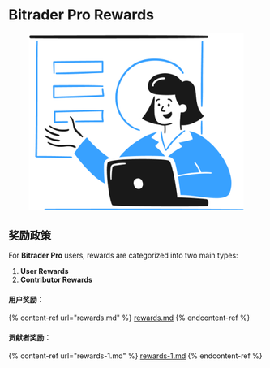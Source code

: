 # Bitrader Pro Rewards

<figure><img src="../../.gitbook/assets/Group.png" alt=""><figcaption></figcaption></figure>

## 奖励政策

For **Bitrader Pro** users, rewards are categorized into two main types:

1. **User Rewards**
2. **Contributor Rewards**

#### 用户奖励：

{% content-ref url="rewards.md" %}
[rewards.md](rewards.md)
{% endcontent-ref %}

#### 贡献者奖励：

{% content-ref url="rewards-1.md" %}
[rewards-1.md](rewards-1.md)
{% endcontent-ref %}
